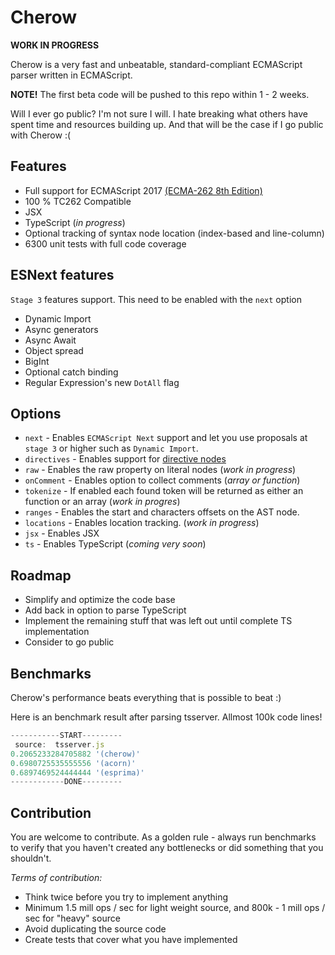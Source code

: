 # Cherow

**WORK IN PROGRESS**

Cherow is a very fast and unbeatable, standard-compliant ECMAScript parser written in ECMAScript.

**NOTE!** The first beta code will be pushed to this repo within 1 - 2 weeks.

Will I ever go public? I'm not sure I will. I hate breaking what others have spent time and resources building up. And that
will be the case if I go public with Cherow :( 

## Features 

- Full support for ECMAScript 2017 [(ECMA-262 8th Edition)](http://www.ecma-international.org/publications/standards/Ecma-262.htm)
- 100 % TC262 Compatible
- JSX
- TypeScript (*in progress*)
- Optional tracking of syntax node location (index-based and line-column)
- 6300 unit tests with full code coverage

## ESNext features

`Stage 3` features support. This need to be enabled with the `next` option

- Dynamic Import
- Async generators
- Async Await
- Object spread
- BigInt
- Optional catch binding
- Regular Expression's new `DotAll` flag

## Options

* `next` - Enables `ECMAScript Next` support and let you use proposals at `stage 3` or higher such as `Dynamic Import`.
* `directives` - Enables support for [directive nodes](https://github.com/estree/estree/pull/152)
* `raw` - Enables the raw property on literal nodes (*work in progress*)
* `onComment` - Enables option to collect comments (*array or function*)
* `tokenize` - If enabled each found token will be returned as either an function or an array (*work in progres*)
* `ranges` - Enables the start and characters offsets on the AST node.
* `locations` - Enables location tracking. (*work in progress*)
* `jsx` - Enables JSX
* `ts` - Enables TypeScript (*coming very soon*)

## Roadmap

- Simplify and optimize the code base
- Add back in option to parse TypeScript
- Implement the remaining stuff that was left out until complete TS implementation
- Consider to go public

## Benchmarks

Cherow's performance beats everything that is possible to beat :) 

Here is an benchmark result after parsing tsserver. Allmost 100k code lines!

```js
-----------START---------
 source:  tsserver.js
0.2065233284705882 '(cherow)'
0.6980725535555556 '(acorn)'
0.6897469524444444 '(esprima)'
------------DONE---------
```

## Contribution
 
 You are welcome to contribute. As a golden rule - always run benchmarks to verify that you haven't created any
 bottlenecks or did something that you shouldn't.

*Terms of contribution:*

- Think twice before you try to implement anything
- Minimum 1.5 mill ops / sec for light weight source, and 800k - 1 mill ops / sec for "heavy" source
- Avoid duplicating the source code
- Create tests that cover what you have implemented

